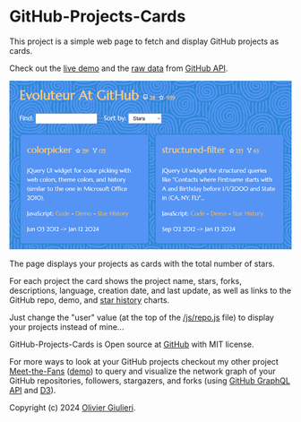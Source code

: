 # GitHub-Projects-Cards

This project is a simple web page to fetch and display GitHub projects as cards.

Check out the [live demo](https://evoluteur.github.io/github-projects-cards) and the [raw data](https://api.github.com/users/evoluteur/repos) from [GitHub API](https://docs.github.com/en/rest).

![Screenshot](github-projects-cards.png)


The page displays your projects as cards with the total number of stars.

For each project the card shows the project name, stars, forks, descriptions, language, creation date, and last update, as well as links to the GitHub repo, demo, and [star history](https://star-history.com/) charts.

Just change the "user" value (at the top of the [/js/repo.js](https://github.com/evoluteur/github-projects-cards/blob/main/js/repos.js) file) to display your projects instead of mine...

GitHub-Projects-Cards is Open source at [GitHub](https://github.com/evoluteur/github-projects-cards) with MIT license.

For more ways to look at your GitHub projects checkout my other project [Meet-the-Fans](https://github.com/evoluteur/meet-the-fans) ([demo](https://evoluteur.github.io/meet-the-fans/)) to query and visualize the network graph of your GitHub repositories, followers, stargazers, and forks (using [GitHub GraphQL API](https://docs.github.com/en/graphql) and [D3](https://d3js.org/)).

Copyright (c) 2024 [Olivier Giulieri](https://evoluteur.github.io/).

